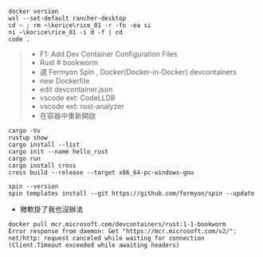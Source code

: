 ```
docker version
wsl --set-default rancher-desktop
cd ~ ; rm ~\korice\rice_01 -r -fo -ea si
ni ~\korice\rice_01 -i d -f | cd
code .
```
> * F1: Add Dev Container Configuration Files
> * Rust # bookworm
> * 選 Fermyon Spin , Docker(Docker-in-Docker) devcontainers
> * new Dockerfile
> * edit devcontainer.json
> * vscode ext: CodeLLDB
> * vscode ext: rust-analyzer
> * 在容器中重新開啟
```
cargo -Vv
rustup show
cargo install --list
cargo init --name hello_rust
cargo run
cargo install cross
cross build --release --target x86_64-pc-windows-gnu
```
```
spin --version
spin templates install --git https://github.com/fermyon/spin --update
```
* 微軟掛了我也沒辦法
```
docker pull mcr.microsoft.com/devcontainers/rust:1-1-bookworm
Error response from daemon: Get "https://mcr.microsoft.com/v2/": net/http: request canceled while waiting for connection (Client.Timeout exceeded while awaiting headers)
```